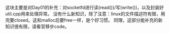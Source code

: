 这块主要是对Day01的补充：对socketfd进行读(read())/写(write())，以及封装好util.cpp用来处理异常。
没有什么新知识，除了注意：linux的文件描述符有限，用完要closed。这和malloc后要free一样，是个好习惯。
同理，这部分能补充的新知识很有限，请看官移步code。
